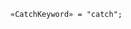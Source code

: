 <!-- This file is generated automatically by infrastructure scripts. Please don't edit by hand. -->

<!-- markdownlint-disable first-line-h1 -->

```{ .ebnf .slang-ebnf #CatchKeyword }
«CatchKeyword» = "catch";
```
